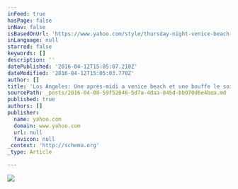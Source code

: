 ```yaml
---
inFeed: true
hasPage: false
inNav: false
isBasedOnUrl: 'https://www.yahoo.com/style/thursday-night-venice-beach-87832302912.html'
inLanguage: null
starred: false
keywords: []
description: ''
datePublished: '2016-04-12T15:05:07.210Z'
dateModified: '2016-04-12T15:05:03.770Z'
author: []
title: 'Los Angeles: Une après-midi a venice beach et une bouffe le soir dans le coin bobo du quartier'
sourcePath: _posts/2016-04-08-59f52046-5d7a-4daa-845d-bb070d6e4bea.md
published: true
authors: []
publisher:
  name: yahoo.com
  domain: www.yahoo.com
  url: null
  favicon: null
_context: 'http://schema.org'
_type: Article

---
```

![](https://the-grid-user-content.s3-us-west-2.amazonaws.com/040ab4c3-1ace-45e2-9528-574549f7a193.jpg)